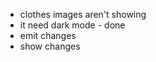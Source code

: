 - clothes images aren't showing
- it need dark mode - done
- emit changes
- show changes

<!--
 we need to change the productCard component to accept clothes logic , wich means :
- not rendering main image , rendering list directly ( calculating if has variants
 - rendering the image list based on the current varient , first varient by default
    - when we change color inside description :
    - the images change
    - the data inside desciption changes (easy)
 
 solution
  define sttings object{
    display main image : false

  }

render_images(){
    if settings.display_main_image == true
        ... add main image
    else 
        ... skip main image

also remove that async images crap , images will be loaded in time [doooonenenen]
    
}
 
  -->